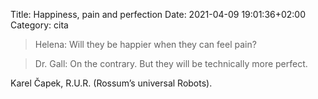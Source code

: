 Title: Happiness, pain and perfection
Date: 2021-04-09 19:01:36+02:00
Category: cita

> Helena: Will they be happier when they can feel pain?

> Dr. Gall: On the contrary. But they will be technically more perfect.

Karel Čapek, R.U.R. (Rossum’s universal Robots).



